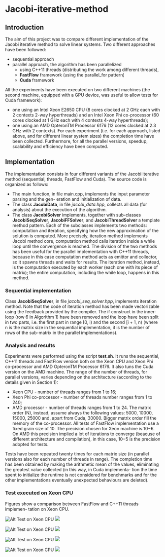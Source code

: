 # Jacobi-iterative-method

## Introduction

The aim of this project was to compare different implementation of the Jacobi iterative method to solve linear systems. Two different approaches have been followed:
- sequential approach
- parallel approach, the algorithm has been parallelized
    - using C++11 threads (distributing the work among different threads),
    - **FastFlow** framework (using the parallel_for pattern)
    - **Cuda** framework
 
All the experiments have been executed on two different machines (the second machine, equipped with a GPU device, was useful to allow tests for Cuda framework):
- one using an Intel Xeon E2650 CPU (8 cores clocked at 2 GHz each with 2 contexts 2-way hyperthreads) and an Intel Xeon Phi co-processor (60 cores clocked at 1 GHz each with 4 contexts 4-way hyperthreads);
- one using an AMD OpteronTM Processor 6176 (12 cores clocked at 2.3 GHz with 2 contexts).
For each experiment (i.e. for each approach, listed above, and for different linear system sizes) the completion time have been collected. Furthermore, for all the parallel versions, speedup, scalability and efficiency have been computed.

## Implementation
The implementation consists in four different variants of the Jacobi iterative method (sequential, threads, FastFlow and Cuda).
The source code is organized as follows:
- The main function, in file main.cpp, implements the input parameter parsing and the gen- eration and initialization of data.
- The class **JacobiData**, in file _jacobi\_data.hpp_, collects all data (for analysis) about the execution of the algorithm.
- The class **JacobiSolver** implements, together with sub-classes **JacobiSeqSolver**, **JacobiFFSolver**, and **JacobiThreadSolver** a template method pattern. Each of the subclasses implements two methods: computation and iteration, specifying how the new approximation of the solution is computed. More precisely, iteration method implements Jacobi method core, computation method calls iteration inside a while loop until the convergence is reached. The division of the two methods has been useful for the parallel implementation with C++11 threads, because in this case computation method acts as emittor and collector, so it spawns threads and waits for results. The iteration method, instead, is the computation executed by each worker (each one with its piece of matrix); the entire computation, including the while loop, happens in this method.

### Sequential implementation
Class **JacobiSeqSolver**, in file _jacobi\_seq\_solver.hpp_, implements iteration method. Note that the code of iteration method has been made vectorizable using the feedback provided by the compiler. The if construct in the inner-loop (row 6 in Algorithm 1) have been removed and the loop have been split in two parts, i.e. the first part in range [0, i) and the second [i + 1, n) (where n is the matrix size in the sequential implementation, it is the number of rows of the sub-matrix in the parallel implementations).

### Analysis and results
Experiments were performed using the script **test.sh**. It runs the sequential, C++11 threads and FastFlow version both on the Xeon CPU and Xeon Phi co-processor and AMD OpteronTM Processor 6176. It also tuns the Cuda version on the AMD machine.
The range of the number of threads, for parallel versions, varies depending on the architecture (according to the details given in Section 1):
- Xeon CPU - number of threads ranges from 1 to 16;
- Xeon Phi co-processor - number of threads number ranges from 1 to 240; 
- AMD processor - number of threads ranges from 1 to 24.
The matrix order (N), instead, assume always the following values: 5000, 10000, 15000, 25000 and, apart from Cuda, 30000. Bigger matrix order fill the memory of the co-processor. All tests of FastFlow implementation use a fixed grain size of 10. The precision chosen for Xeon machine is 10−6. On AMD this precision implied a lot of iterations to converge (beacuse of different architecture and compilation), in this case, 10−5 is the precision adopted for tests.
 
Tests have been repeated twenty times for each matrix size (in parallel versions also for each number of threads in range). The completion time has been obtained by making the arithmetic mean of the values, eliminating the greatest value collected (in this way, in Cuda implementa- tion the time spent to initialize the runtime is not considered for benchmarks and for the other implementations eventually unexpected behaviours are deleted).

### Test executed on Xeon CPU
Figures show a comparison between FastFlow and C++11 threads implemen- tation on Xeon CPU.

![Alt Test on Xeon CPU](./results/graphs/host/benchmark_graph_host_5000.SVG)
<img src="./results/graphs/host/benchmark_graph_host_5000.SVG">

![Alt Test on Xeon CPU](./results/graphs/host/benchmark_graph_host_10000.SVG)
<img src="./results/graphs/host/benchmark_graph_host_10000.SVG">

![Alt Test on Xeon CPU](./results/graphs/host/benchmark_graph_host_15000.SVG)
<img src="./results/graphs/host/benchmark_graph_host_15000.SVG">

![Alt Test on Xeon CPU](./results/graphs/host/benchmark_graph_host_30000.SVG)
<img src="./results/graphs/host/benchmark_graph_host_30000.SVG">



